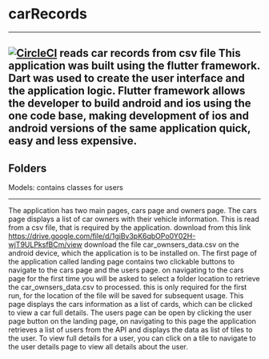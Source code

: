 # carRecords
--------------
[![CircleCI](https://circleci.com/gh/Dragonlord47/carRecords.svg?style=svg)](https://circleci.com/gh/Dragonlord47/carRecords/master)
reads car records from csv file
This application was built using the flutter framework. Dart was used to create the user interface and the application logic.
Flutter framework allows the developer to build android and ios using the one code base, making development of ios and android
versions of the same application quick, easy and less expensive.
----------------------------------------------------------------------
Folders
-------
Models: contains classes for users

----------------------------------------------------------------------
The application has two main pages, cars page and owners page.
The cars page displays a list of car owners with their vehicle information. This is read from a csv file, that is required
by the application. download from this link https://drive.google.com/file/d/1giBv3pK6qbOPo0Y02H-wjT9ULPksfBCm/view
download the file car_ownsers_data.csv on the android device, which the application is to be installed on.
The first page of the application called landing page contains two clickable buttons to navigate to the cars page and the
users page. on navigating to the cars page for the first time you will be asked to select a folder location to retrieve
the car_ownsers_data.csv to processed. this is only required for the first run, for the location of the file will be saved
for subsequent usage. This page displays the cars information as a list of cards, which can be clicked to view a car full
details. The users page can be open by clicking the user page button on the landing page, on navigating to this page the 
application retrieves a list of users from the API and displays the data as list of tiles to the user. To view full details
for a user, you can click on a tile to navigate to the user details page to view all details about the user.

